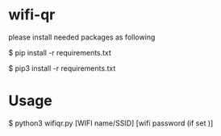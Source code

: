# wifi-qr
please install needed packages as following

$ pip install -r requirements.txt

$ pip3 install -r requirements.txt

# Usage

$ python3 wifiqr.py [WIFI name/SSID] [wifi password (if set )]

